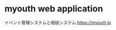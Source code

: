 myouth web application
==================================================
イベント管理システムと相談システム
https://myouth.jp
